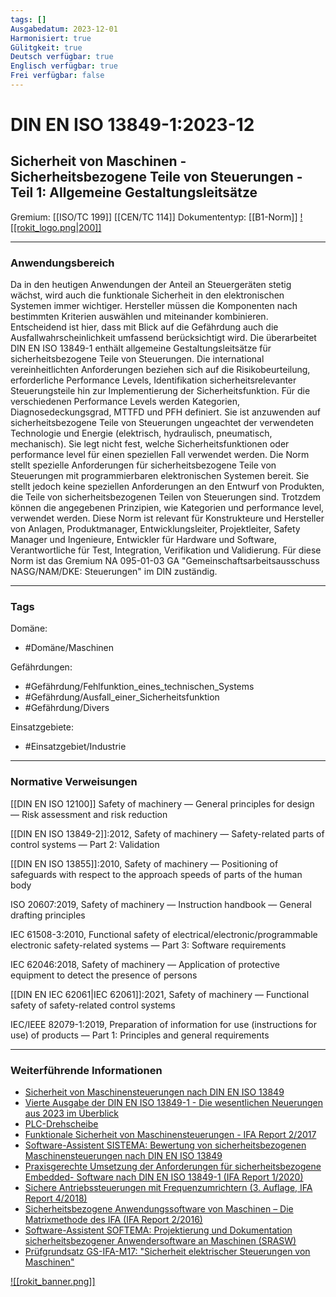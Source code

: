 ```yaml
---
tags: []
Ausgabedatum: 2023-12-01
Harmonisiert: true
Gülitgkeit: true
Deutsch verfügbar: true
Englisch verfügbar: true
Frei verfügbar: false
---
```


# DIN EN ISO 13849-1:2023-12
## Sicherheit von Maschinen - Sicherheitsbezogene Teile von Steuerungen - Teil 1: Allgemeine Gestaltungsleitsätze

Gremium: [[ISO/TC 199]] [[CEN/TC 114]]
Dokumententyp: [[B1-Norm]]
[![[rokit_logo.png|200]]](https://public-robots.de/)

***
### Anwendungsbereich

Da in den heutigen Anwendungen der Anteil an Steuergeräten stetig wächst, wird auch die funktionale Sicherheit in den elektronischen Systemen immer wichtiger. Hersteller müssen die Komponenten nach bestimmten Kriterien auswählen und miteinander kombinieren. Entscheidend ist hier, dass mit Blick auf die Gefährdung auch die Ausfallwahrscheinlichkeit umfassend berücksichtigt wird. 
Die überarbeitet DIN EN ISO 13849-1 enthält allgemeine Gestaltungsleitsätze für sicherheitsbezogene Teile von Steuerungen. Die international vereinheitlichten Anforderungen beziehen sich auf die Risikobeurteilung, erforderliche Performance Levels, Identifikation sicherheitsrelevanter Steuerungsteile hin zur Implementierung der Sicherheitsfunktion. Für die verschiedenen Performance Levels werden Kategorien, Diagnosedeckungsgrad, MTTFD und PFH definiert. Sie ist anzuwenden auf sicherheitsbezogene Teile von Steuerungen ungeachtet der verwendeten Technologie und Energie (elektrisch, hydraulisch, pneumatisch, mechanisch). 
Sie legt nicht fest, welche Sicherheitsfunktionen oder performance level für einen speziellen Fall verwendet werden. Die Norm stellt spezielle Anforderungen für sicherheitsbezogene Teile von Steuerungen mit programmierbaren elektronischen Systemen bereit. Sie stellt jedoch keine speziellen Anforderungen an den Entwurf von Produkten, die Teile von sicherheitsbezogenen Teilen von Steuerungen sind. Trotzdem können die angegebenen Prinzipien, wie Kategorien und performance level, verwendet werden. 
Diese Norm ist relevant für Konstrukteure und Hersteller von Anlagen, Produktmanager, Entwicklungsleiter, Projektleiter, Safety Manager und Ingenieure, Entwickler für Hardware und Software, Verantwortliche für Test, Integration, Verifikation und Validierung. Für diese Norm ist das Gremium NA 095-01-03 GA "Gemeinschaftsarbeitsausschuss NASG/NAM/DKE: Steuerungen" im DIN zuständig.
***
### Tags

Domäne:
- #Domäne/Maschinen 

Gefährdungen:
- #Gefährdung/Fehlfunktion_eines_technischen_Systems
- #Gefährdung/Ausfall_einer_Sicherheitsfunktion
- #Gefährdung/Divers 

Einsatzgebiete:
- #Einsatzgebiet/Industrie 

***
### Normative Verweisungen

 [[DIN EN ISO 12100]] Safety of machinery — General principles for design — Risk assessment and risk reduction

 [[DIN EN ISO 13849-2]]:2012, Safety of machinery — Safety-related parts of control systems — Part 2: Validation

 [[DIN EN ISO 13855]]:2010, Safety of machinery — Positioning of safeguards with respect to the approach speeds of parts of the human body

 ISO 20607:2019, Safety of machinery — Instruction handbook — General drafting principles

 IEC 61508-3:2010, Functional safety of electrical/electronic/programmable electronic safety-related systems — Part 3: Software requirements

 IEC 62046:2018, Safety of machinery — Application of protective equipment to detect the presence of persons

 [[DIN EN IEC 62061|IEC 62061]]:2021, Safety of machinery — Functional safety of safety-related control systems

 IEC/IEEE 82079-1:2019, Preparation of information for use (instructions for use) of products — Part 1: Principles and general requirements
***
### Weiterführende Informationen

- [Sicherheit von Maschinensteuerungen nach DIN EN ISO 13849](https://www.dguv.de/ifa/praxishilfen/praxishilfen-maschinenschutz/sicherheit-von-maschinensteuerungen/index.jsp)
- [Vierte Ausgabe der DIN EN ISO 13849-1 - Die wesentlichen Neuerungen aus 2023 im Überblick](https://publikationen.dguv.de/forschung/ifa/allgemeine-informationen/4755/vierte-ausgabe-der-din-en-iso-13849-1-die-wesentlichen-neuerungen-aus-2023-im-ueberblick)
- [PLC-Drehscheibe](https://www.dguv.de/ifa/praxishilfen/praxishilfen-maschinenschutz/performance-level-calculator/index.jsp)
- [Funktionale Sicherheit von Maschinensteuerungen - IFA Report 2/2017](https://www.dguv.de/ifa/publikationen/reports-download/reports-2017/ifa-report-2-2017/index.jsp)
- [Software-Assistent SISTEMA: Bewertung von sicherheitsbezogenen Maschinensteuerungen nach DIN EN ISO 13849](https://www.dguv.de/ifa/praxishilfen/praxishilfen-maschinenschutz/software-sistema/index.jsp)
- [Praxisgerechte Umsetzung der Anforderungen für sicherheitsbezogene Embedded- Software nach DIN EN ISO 13849-1 (IFA Report 1/2020)](https://www.dguv.de/ifa/publikationen/reports-download/reports-2020/ifa-report-1-2020/index.jsp)
- [Sichere Antriebssteuerungen mit Frequenzumrichtern (3. Auflage, IFA Report 4/2018)](https://www.dguv.de/ifa/publikationen/reports-download/reports-2018/ifa-report-4-2018/index.jsp)
- [Sicherheitsbezogene Anwendungssoftware von Maschinen – Die Matrixmethode des IFA (IFA Report 2/2016)](https://www.dguv.de/ifa/publikationen/reports-download/reports-2016/ifa-report-2-2016/index.jsp)
- [Software-Assistent SOFTEMA: Projektierung und Dokumentation sicherheitsbezogener Anwendersoftware an Maschinen (SRASW)](https://www.dguv.de/ifa/praxishilfen/praxishilfen-maschinenschutz/software-softema/index.jsp)
- [Prüfgrundsatz GS-IFA-M17: "Sicherheit elektrischer Steuerungen von Maschinen"](https://www.dguv.de/dguv-test/prod-pruef-zert/pruefgrundsaetze-erfahrung/pruefgrundsaetze/ifa/index.jsp)

[![[rokit_banner.png]]](https://public-robots.de/)
